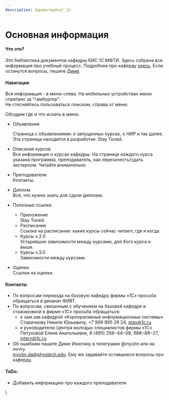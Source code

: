 ```yaml
---
description: Здравствуйте! 🙋‍♀️
---
```


# Основная информация

#### Что это?

Это библиотека документов кафедры КИС 1С МФТИ. Здесь собрана вся информация про учебный процесс. Подробнее про каферду [здесь](https://mipt.ru/education/chairs/kis/). Если останутся вопросы, пишите [Диме](https://kis-1c-docs.gitbook.io/kis/#kontakty).

#### Навигация

Вся информация - в меню слева. На мобильных устройствах меню спрятано за "гамбургер". \
Не стесняйтесь пользоваться поиском, справа от меню.&#x20;

Обсудим где и что искать в меню.

*   Объявления

    Страница с объявлениями: о запущенных курсах, о НИР и так далее. Эта страница находится в разработке. Stay Tuned.
* Описания курсов\
  Вся информация о курсах кафедры. На странице каждого курса указана программа, преподаватель, как перезачесть/сдать экстерном. Читайте внимательно.
* Преподаватели\
  Контакты.
* Диплом\
  Всё, что нужно знать для сдачи диплома.
* Полезные ссылки
  * Приложение\
    Stay Tuned.
  * Расписание\
    Ссылка на расписание: какие курсы сейчас читают, где и когда.
  * Курсы v.2.0\
    Устаревшие зависимости между курсами, для 4ого курса и выше.
  * Курсы v.3.0\
    Зависимости между курсами.
* Оценки\
  Ссылки на оценки.

#### Контакты

* По вопросам перевода на базовую кафедру фирмы «1С» просьба обращаться в деканат ФИВТ.
* По вопросам, связанным с обучением на базовой кафедре и стажировкой в фирме «1С» просьба обращаться:
  * к зам.зав.кафедрой «Корпоративные информационные системы» Старичкову Никите Юрьевичу, +7 999 995 29 24, [stan@1c.ru](mailto:stan@1c.ru)
  * к руководителю Центра молодых специалистов фирмы «1С» Петуховой Елене Анатольевне, 8 (495) 258‒44‒08, 688‒89‒27, [intern@1c.ru](mailto:intern@1c.ru)
* Об ошибкам пишите Диме Инютину в телеграмм @inyutin или на почту\
  inyutin.da@phystech.edu. Ему же задавайте оставшиеся вопросы про каферду.

#### ToDo:&#x20;

* Добавить информацию про каждого преподавателя

\

